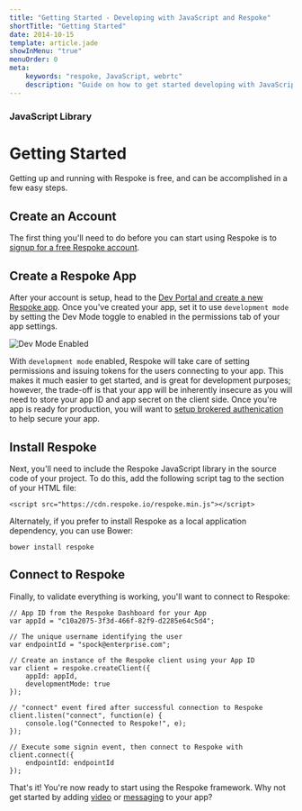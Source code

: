 ```yaml
---
title: "Getting Started - Developing with JavaScript and Respoke"
shortTitle: "Getting Started"
date: 2014-10-15
template: article.jade
showInMenu: "true"
menuOrder: 0
meta:
    keywords: "respoke, JavaScript, webrtc"
    description: "Guide on how to get started developing with JavaScript and Respoke."
---
```


### JavaScript Library

# Getting Started
Getting up and running with Respoke is free, and can be accomplished in a few easy steps.

## Create an Account

The first thing you'll need to do before you can start using Respoke is to <a href="https://portal.respoke.io/#/signup" target="_blank" title="signup for a free Respoke account">signup for a free Respoke account</a>.


## Create a Respoke App

After your account is setup, head to the [Dev Portal and create a new Respoke app](/portal/apps.html). Once you've created your app, set it to use `development mode` by setting the Dev Mode toggle to enabled in the permissions tab of your app settings.

![Dev Mode Enabled](../../../images/dev-mode-enabled.jpg)

With `development mode` enabled, Respoke will take care of setting permissions and issuing tokens for the users connecting to your app. This makes it much easier to get started, and is great for development purposes; however, the trade-off is that your app will be inherently insecure as you will need to store your app ID and app secret on the client side. Once you're app is ready for production, you will want to [setup brokered authenication](/client/javascript/guide/authentication.html) to help secure your app.

## Install Respoke

Next, you'll need to include the Respoke JavaScript library in the source code of your project. To do this, add the following script tag to the <head> section of your HTML file: 
  
    <script src="https://cdn.respoke.io/respoke.min.js"></script>

Alternately, if you prefer to install Respoke as a local application dependency, you can use Bower:

    bower install respoke
    
## Connect to Respoke

Finally, to validate everything is working, you'll want to connect to Respoke:

    // App ID from the Respoke Dashboard for your App
    var appId = "c10a2075-3f3d-466f-82f9-d2285e64c5d4";
    
    // The unique username identifying the user
    var endpointId = "spock@enterprise.com";
    
    // Create an instance of the Respoke client using your App ID
    var client = respoke.createClient({
        appId: appId,
        developmentMode: true
    });
    
    // "connect" event fired after successful connection to Respoke
    client.listen("connect", function(e) {
        console.log("Connected to Respoke!", e);
    });
    
    // Execute some signin event, then connect to Respoke with
    client.connect({
        endpointId: endpointId
    });

That's it! You're now ready to start using the Respoke framework. Why not get started by adding [video](/client/javascript/guide/video-calling.html) or [messaging](/client/javascript/guide/messaging-individuals.html) to your app?
    
